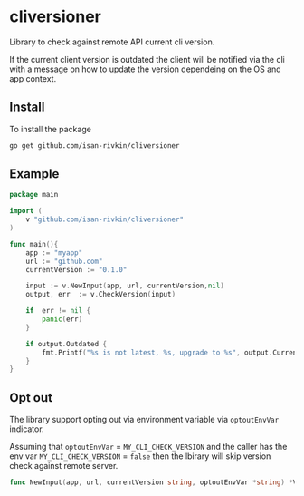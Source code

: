 # cliversioner

Library to check against remote API current cli version. 

If the current client version is outdated the client will be notified via the cli with a message on how to update the version dependeing on the OS and app context.
## Install 

To install the package 

```bash
go get github.com/isan-rivkin/cliversioner
```

## Example 

```go
package main 

import (
    v "github.com/isan-rivkin/cliversioner"
)

func main(){
    app := "myapp"
    url := "github.com" 
    currentVersion := "0.1.0" 

    input := v.NewInput(app, url, currentVersion,nil) 
    output, err  := v.CheckVersion(input)

    if  err != nil {
        panic(err)
    }

    if output.Outdated {
    	fmt.Printf("%s is not latest, %s, upgrade to %s", output.CurrentVersion, output.Message, output.LatestVersion)
    }
}
```

## Opt out 

The library support opting out via environment variable via `optoutEnvVar` indicator.

Assuming that `optoutEnvVar` = `MY_CLI_CHECK_VERSION` and the caller has the env var `MY_CLI_CHECK_VERSION` = `false` then the lbirary will skip version check against remote server.

```go
func NewInput(app, url, currentVersion string, optoutEnvVar *string) *VersionInput
```




